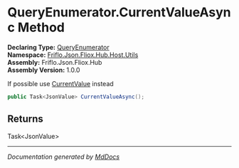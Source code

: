 ﻿<!--  
  <auto-generated>   
    The contents of this file were generated by a tool.  
    Changes to this file may be list if the file is regenerated  
  </auto-generated>   
-->

# QueryEnumerator.CurrentValueAsync Method

**Declaring Type:** [QueryEnumerator](../index.md)  
**Namespace:** [Friflo.Json.Fliox.Hub.Host.Utils](../../index.md)  
**Assembly:** Friflo.Json.Fliox.Hub  
**Assembly Version:** 1.0.0

 If possible use [CurrentValue](../properties/CurrentValue.md) instead 

```csharp
public Task<JsonValue> CurrentValueAsync();
```

## Returns

Task\<JsonValue\>

___

*Documentation generated by [MdDocs](https://github.com/ap0llo/mddocs)*
